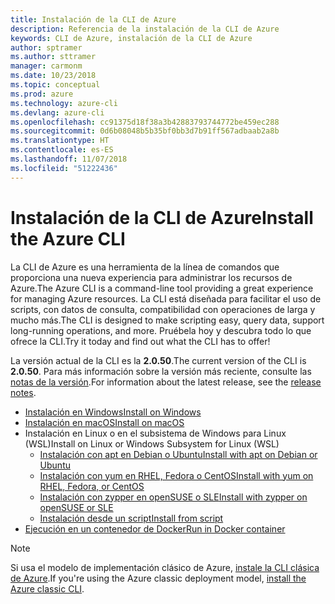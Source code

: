 ```yaml
---
title: Instalación de la CLI de Azure
description: Referencia de la instalación de la CLI de Azure
keywords: CLI de Azure, instalación de la CLI de Azure
author: sptramer
ms.author: sttramer
manager: carmonm
ms.date: 10/23/2018
ms.topic: conceptual
ms.prod: azure
ms.technology: azure-cli
ms.devlang: azure-cli
ms.openlocfilehash: cc91375d18f38a3b42883793744772be459ec288
ms.sourcegitcommit: 0d6b08048b5b35bf0bb3d7b91ff567adbaab2a8b
ms.translationtype: HT
ms.contentlocale: es-ES
ms.lasthandoff: 11/07/2018
ms.locfileid: "51222436"
---
```

# <a name="install-the-azure-cli"></a><span data-ttu-id="d03bb-104">Instalación de la CLI de Azure</span><span class="sxs-lookup"><span data-stu-id="d03bb-104">Install the Azure CLI</span></span>

<span data-ttu-id="d03bb-105">La CLI de Azure es una herramienta de la línea de comandos que proporciona una nueva experiencia para administrar los recursos de Azure.</span><span class="sxs-lookup"><span data-stu-id="d03bb-105">The Azure CLI is a command-line tool providing a great experience for managing Azure resources.</span></span> <span data-ttu-id="d03bb-106">La CLI está diseñada para facilitar el uso de scripts, con datos de consulta, compatibilidad con operaciones de larga y mucho más.</span><span class="sxs-lookup"><span data-stu-id="d03bb-106">The CLI is designed to make scripting easy, query data, support long-running operations, and more.</span></span> <span data-ttu-id="d03bb-107">Pruébela hoy y descubra todo lo que ofrece la CLI.</span><span class="sxs-lookup"><span data-stu-id="d03bb-107">Try it today and find out what the CLI has to offer!</span></span>

<span data-ttu-id="d03bb-108">La versión actual de la CLI es la __2.0.50__.</span><span class="sxs-lookup"><span data-stu-id="d03bb-108">The current version of the CLI is __2.0.50__.</span></span> <span data-ttu-id="d03bb-109">Para más información sobre la versión más reciente, consulte las [notas de la versión](release-notes-azure-cli.md).</span><span class="sxs-lookup"><span data-stu-id="d03bb-109">For information about the latest release, see the [release notes](release-notes-azure-cli.md).</span></span>

* [<span data-ttu-id="d03bb-110">Instalación en Windows</span><span class="sxs-lookup"><span data-stu-id="d03bb-110">Install on Windows</span></span>](install-azure-cli-windows.md)
* [<span data-ttu-id="d03bb-111">Instalación en macOS</span><span class="sxs-lookup"><span data-stu-id="d03bb-111">Install on macOS</span></span>](install-azure-cli-macos.md)
* <span data-ttu-id="d03bb-112">Instalación en Linux o en el subsistema de Windows para Linux (WSL)</span><span class="sxs-lookup"><span data-stu-id="d03bb-112">Install on Linux or Windows Subsystem for Linux (WSL)</span></span>
  * [<span data-ttu-id="d03bb-113">Instalación con apt en Debian o Ubuntu</span><span class="sxs-lookup"><span data-stu-id="d03bb-113">Install with apt on Debian or Ubuntu</span></span>](install-azure-cli-apt.md)
  * [<span data-ttu-id="d03bb-114">Instalación con yum en RHEL, Fedora o CentOS</span><span class="sxs-lookup"><span data-stu-id="d03bb-114">Install with yum on RHEL, Fedora, or CentOS</span></span>](install-azure-cli-yum.md)
  * [<span data-ttu-id="d03bb-115">Instalación con zypper en openSUSE o SLE</span><span class="sxs-lookup"><span data-stu-id="d03bb-115">Install with zypper on openSUSE or SLE</span></span>](install-azure-cli-zypper.md)
  * [<span data-ttu-id="d03bb-116">Instalación desde un script</span><span class="sxs-lookup"><span data-stu-id="d03bb-116">Install from script</span></span>](install-azure-cli-linux.md)
* [<span data-ttu-id="d03bb-117">Ejecución en un contenedor de Docker</span><span class="sxs-lookup"><span data-stu-id="d03bb-117">Run in Docker container</span></span>](run-azure-cli-docker.md)

> [!NOTE]
> <span data-ttu-id="d03bb-118">Si usa el modelo de implementación clásico de Azure, [instale la CLI clásica de Azure](install-classic-cli.md).</span><span class="sxs-lookup"><span data-stu-id="d03bb-118">If you're using the Azure classic deployment model, [install the Azure classic CLI](install-classic-cli.md).</span></span>
